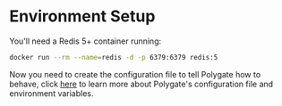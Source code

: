 # Environment Setup

You'll need a Redis 5+ container running:

```bash
docker run --rm --name=redis -d -p 6379:6379 redis:5
```

Now you need to create the configuration file to tell Polygate how to behave, click [here](getting-started/configuration) to learn more about Polygate's configuration file and environment variables.